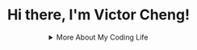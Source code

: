 <h1 align="center">Hi there, I'm Victor Cheng!</h1>





<details align = "center">
<summary>More About My Coding Life</summary>
<br />

![Top Langs](https://github-readme-stats.vercel.app/api/top-langs/?username=vstoic&layout=compact&hide=css,html)

![Vstoic's github stats](https://github-readme-stats.vercel.app/api?username=vstoic&count_private=true&show_icons=true&theme=graywhite)

<p align="center"><img src="https://github-readme-stats.vercel.app/api/top-langs?username=vstoic&show_icons=true&locale=en&layout=compact&theme=graywhite" alt="vstoic" /></p>

</details>
